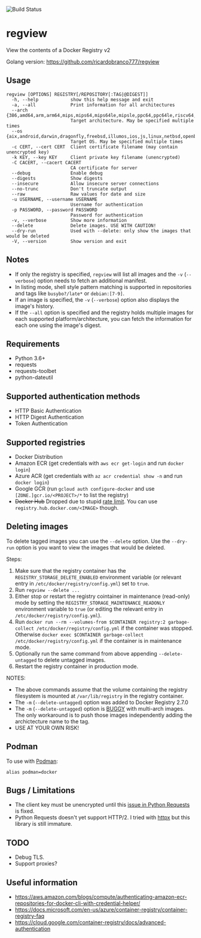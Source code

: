 ![Build Status](https://github.com/ricardobranco777/py-regview/actions/workflows/ci.yml/badge.svg)

# regview

View the contents of a Docker Registry v2

Golang version: https://github.com/ricardobranco777/regview

## Usage

```
regview [OPTIONS] REGISTRY[/REPOSITORY[:TAG|@DIGEST]]
  -h, --help            show this help message and exit
  -a, --all             Print information for all architectures
  --arch {386,amd64,arm,arm64,mips,mips64,mips64le,mipsle,ppc64,ppc64le,riscv64,s390x,wasm}
                        Target architecture. May be specified multiple times
  --os {aix,android,darwin,dragonfly,freebsd,illumos,ios,js,linux,netbsd,openbsd,plan9,solaris,windows}
                        Target OS. May be specified multiple times
  -c CERT, --cert CERT  Client certificate filename (may contain unencrypted key)
  -k KEY, --key KEY     Client private key filename (unencrypted)
  -C CACERT, --cacert CACERT
                        CA certificate for server
  --debug               Enable debug
  --digests             Show digests
  --insecure            Allow insecure server connections
  --no-trunc            Don't truncate output
  --raw                 Raw values for date and size
  -u USERNAME, --username USERNAME
                        Username for authentication
  -p PASSWORD, --password PASSWORD
                        Password for authentication
  -v, --verbose         Show more information
  --delete              Delete images. USE WITH CAUTION!
  --dry-run             Used with --delete: only show the images that would be deleted
  -V, --version         Show version and exit
```

## Notes

- If only the registry is specified, `regview` will list all images and the `-v` (`--verbose`) option needs to fetch an additional manifest.
- In listing mode, shell style pattern matching is supported in repositories and tags like `busybo?/late*` or `debian:[7-9]`.
- If an image is specified, the `-v` (`--verbose`) option also displays the image's history.
- If the `--all` option is specified and the registry holds multiple images for each supported platform/architecture, you can fetch the information for each one using the image's digest.

## Requirements

- Python 3.6+
- requests
- requests-toolbet
- python-dateutil

## Supported authentication methods

- HTTP Basic Authentication
- HTTP Digest Authentication
- Token Authentication

## Supported registries

- Docker Distribution
- Amazon ECR (get credentials with `aws ecr get-login` and run `docker login`)
- Azure ACR (get credentials with `az acr credential show -n` and run `docker login`)
- Google GCR (run `gcloud auth configure-docker` and use `[ZONE.]gcr.io/<PROJECT>/*` to list the registry)
- ~~Docker Hub~~ Dropped due to stupid [rate limit](https://docs.docker.com/docker-hub/download-rate-limit/). You can use `registry.hub.docker.com/<IMAGE>` though.

## Deleting images

To delete tagged images you can use the `--delete` option.  Use the `--dry-run` option is you want to view the images that would be deleted.

Steps:
1. Make sure that the registry container has the `REGISTRY_STORAGE_DELETE_ENABLED` environment variable (or relevant entry in `/etc/docker/registry/config.yml`) set to `true`.
1. Run `regview --delete ...`
1. Either stop or restart the registry cointainer in maintenance (read-only) mode by setting the `REGISTRY_STORAGE_MAINTENANCE_READONLY` environment variable to `true` (or editing the relevant entry in `/etc/docker/registry/config.yml`).
1. Run `docker run --rm --volumes-from $CONTAINER registry:2 garbage-collect /etc/docker/registry/config.yml` if the container was stopped. Otherwise `docker exec $CONTAINER garbage-collect /etc/docker/registry/config.yml` if the container is in maintenance mode.
1. Optionally run the same command from above appending `--delete-untagged` to delete untagged images.
1. Restart the registry container in production mode.

NOTES:
- The above commands assume that the volume containing the registry filesystem is mounted at `/var/lib/registry` in the registry container.
- The `-m` (`--delete-untagged`) option was added to Docker Registry 2.7.0
- The `-m` (`--delete-untagged`) option is [BUGGY](https://github.com/distribution/distribution/issues/3178) with multi-arch images. The only workaround is to push those images independently adding the archictecture name to the tag.
- USE AT YOUR OWN RISK!

## Podman

To use with [Podman](https://podman.io/):

`alias podman=docker`

## Bugs / Limitations

- The client key must be unencrypted until this [issue in Python Requests](https://github.com/psf/requests/issues/1573) is fixed.
- Python Requests doesn't yet support HTTP/2.  I tried with [httpx](https://github.com/encode/httpx) but this library is still immature.

## TODO

- Debug TLS.
- Support proxies?

## Useful information

- https://aws.amazon.com/blogs/compute/authenticating-amazon-ecr-repositories-for-docker-cli-with-credential-helper/
- https://docs.microsoft.com/en-us/azure/container-registry/container-registry-faq
- https://cloud.google.com/container-registry/docs/advanced-authentication
